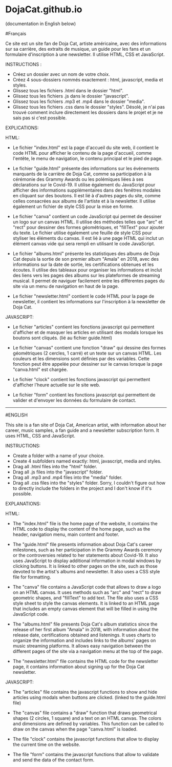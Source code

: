 # DojaCat.github.io

(documentation in English below)

#Français

Ce site est un site fan de Doja Cat, artiste américaine, avec des informations sur sa carrière, des extraits de musique, un guide pour les fans et un formulaire d'inscription à une newsletter. Il utilise HTML, CSS et JavaScript. 

INSTRUCTIONS :

- Créez un dossier avec un nom de votre choix.
- Créez 4 sous-dossiers nommés exactement : html, javascript, media et styles.
- Glissez tous les fichiers .html dans le dossier "html".
- Glissez tous les fichiers .js dans le dossier "javascript".
- Glissez tous les fichiers .mp3 et .mp4 dans le dossier "media".
- Glissez tous les fichiers .css dans le dossier "styles".
Désolé, je n'ai pas trouvé comment inclure directement les dossiers dans le projet et je ne sais pas si c'est possible.




EXPLICATIONS:

HTML:

- Le fichier "index.html" est la page d'accueil du site web, il contient le code HTML pour afficher le contenu de la page d'accueil, comme l'entête, le menu de navigation, le contenu principal et le pied de page.

- Le fichier "guide.html" présente des informations sur les événements marquants de la carrière de Doja Cat, comme sa participation à la cérémonie des Grammy Awards ou les polémiques liées à ses déclarations sur le Covid-19. Il utilise également du JavaScript pour afficher des informations supplémentaires dans des fenêtres modales en cliquant sur des boutons. Il est lié à d'autres pages du site, comme celles consacrées aux albums de l'artiste et à la newsletter. Il utilise également un fichier de style CSS pour la mise en forme.

- Le fichier "canva" contient un code JavaScript qui permet de dessiner un logo sur un canvas HTML. Il utilise des méthodes telles que "arc" et "rect" pour dessiner des formes géométriques, et "fillText" pour ajouter du texte. Le fichier utilise également une feuille de style CSS pour styliser les éléments du canvas. Il est lié à une page HTML qui inclut un élément canvas vide qui sera rempli en utilisant le code JavaScript.

- Le fichier "albums.html" présente les statistiques des albums de Doja Cat depuis la sortie de son premier album "Amala" en 2018, avec des informations sur la date de sortie, les certifications obtenues et les écoutes. Il utilise des tableaux pour organiser les informations et inclut des liens vers les pages des albums sur les plateformes de streaming musical. Il permet de naviguer facilement entre les différentes pages du site via un menu de navigation en haut de la page.

- Le fichier "newsletter.html" contient le code HTML pour la page de newsletter, il contient les informations sur l'inscription à la newsletter de Doja Cat.

JAVASCRIPT:

- Le fichier "articles" contient les fonctions javascript qui permettent d'afficher et de masquer les articles en utilisant des modals lorsque les boutons sont cliqués. (lié au fichier guide.html)

- Le fichier "canvas" contient une fonction "draw" qui dessine des formes géométriques (2 cercles, 1 carré) et un texte sur un canvas HTML. Les couleurs et les dimensions sont définies par des variables. Cette fonction peut être appelée pour dessiner sur le canvas lorsque la page "canva.html" est chargée.

- Le fichier "clock" contient les fonctions javascript qui permettent d'afficher l'heure actuelle sur le site web. 

- Le fichier "form" contient les fonctions javascript qui permettent de valider et d'envoyer les données du formulaire de contact.


________________________________________________________________________________________________


#ENGLISH

This site is a fan site of Doja Cat, American artist, with information about her career, music samples, a fan guide and a newsletter subscription form. It uses HTML, CSS and JavaScript. 

INSTRUCTIONS:

- Create a folder with a name of your choice.
- Create 4 subfolders named exactly: html, javascript, media and styles.
- Drag all .html files into the "html" folder.
- Drag all .js files into the "javascript" folder.
- Drag all .mp3 and .mp4 files into the "media" folder.
- Drag all .css files into the "styles" folder.
Sorry, I couldn't figure out how to directly include the folders in the project and I don't know if it's possible.




EXPLANATIONS:

HTML:

- The "index.html" file is the home page of the website, it contains the HTML code to display the content of the home page, such as the header, navigation menu, main content and footer.

- The "guide.html" file presents information about Doja Cat's career milestones, such as her participation in the Grammy Awards ceremony or the controversies related to her statements about Covid-19. It also uses JavaScript to display additional information in modal windows by clicking buttons. It is linked to other pages on the site, such as those devoted to the artist's albums and newsletter. It also uses a CSS style file for formatting.

- The "canva" file contains a JavaScript code that allows to draw a logo on an HTML canvas. It uses methods such as "arc" and "rect" to draw geometric shapes, and "fillText" to add text. The file also uses a CSS style sheet to style the canvas elements. It is linked to an HTML page that includes an empty canvas element that will be filled in using the JavaScript code.

- The "albums.html" file presents Doja Cat's album statistics since the release of her first album "Amala" in 2018, with information about the release date, certifications obtained and listenings. It uses charts to organize the information and includes links to the albums' pages on music streaming platforms. It allows easy navigation between the different pages of the site via a navigation menu at the top of the page.

- The "newsletter.html" file contains the HTML code for the newsletter page, it contains information about signing up for the Doja Cat newsletter.

JAVASCRIPT:

- The "articles" file contains the javascript functions to show and hide articles using modals when buttons are clicked. (linked to the guide.html file)

- The "canvas" file contains a "draw" function that draws geometrical shapes (2 circles, 1 square) and a text on an HTML canvas. The colors and dimensions are defined by variables. This function can be called to draw on the canvas when the page "canva.html" is loaded.

- The file "clock" contains the javascript functions that allow to display the current time on the website. 

- The file "form" contains the javascript functions that allow to validate and send the data of the contact form.
